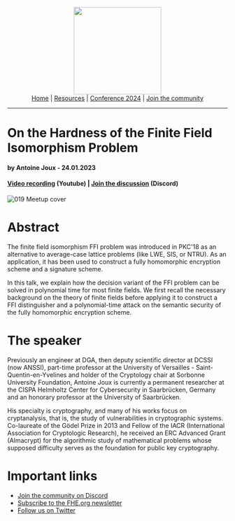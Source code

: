 <!-- Main header navigation -->
<p align="center">
  <img width="200" src="https://user-images.githubusercontent.com/5758427/180978488-db825482-5a58-4c7c-9589-c494a6f0be04.png"><br/>
  <a href="https://fhe-org.github.io">Home</a> | <a href="https://fhe-org.github.io/resources">Resources</a> | <a href="https://fhe-org.github.io/conferences/conference-2024/">Conference 2024</a> | <a href="https://fhe-org.github.io/community">Join the community</a>
</p>
<hr/>
<!-- /Main header navigation -->

# On the Hardness of the Finite Field Isomorphism Problem
#### by Antoine Joux - 24.01.2023
#### <a href="https://www.youtube.com/watch?v=74wsTqr-b9I">Video recording</a> (Youtube) | <a href="https://discord.fhe.org">Join the discussion</a> (Discord)

![019 Meetup cover](https://github.com/FHE-org/fhe-org.github.io/assets/37557436/3c4320aa-dc07-4ffb-b9c3-826369b52ad4)

# Abstract
The finite field isomorphism FFI problem was introduced in PKC'18 as an alternative to average-case lattice problems (like LWE, SIS, or NTRU). As an application, it has been used to construct a fully homomorphic encryption scheme and a signature scheme.

In this talk, we explain how the decision variant of the FFI problem can be solved in polynomial time for most finite fields.
We first recall the necessary background on the theory of finite fields before applying it to construct a FFI distinguisher and a polynomial-time attack on the semantic security of the fully homomorphic encryption scheme.

# The speaker
Previously an engineer at DGA, then deputy scientific director at DCSSI (now ANSSI), part-time professor at the University of Versailles - Saint-Quentin-en-Yvelines and holder of the Cryptology chair at Sorbonne University Foundation, Antoine Joux is currently a permanent researcher at the CISPA Helmholtz Center for Cybersecurity in Saarbrücken, Germany and an honorary professor at the University of Saarbrücken.

His specialty is cryptography, and many of his works focus on cryptanalysis, that is, the study of vulnerabilities in cryptographic systems. Co-laureate of the Gödel Prize in 2013 and Fellow of the IACR (International Association for Cryptologic Research), he received an ERC Advanced Grant (Almacrypt) for the algorithmic study of mathematical problems whose supposed difficulty serves as the foundation for public key cryptography.

# Important links
- <a href="https://discord.fhe.org">Join the community on Discord</a>
- <a href="https://fheorg.substack.com">Subscribe to the FHE.org newsletter</a>
- <a href="https://twitter.com/fhe_org">Follow us on Twitter</a>
